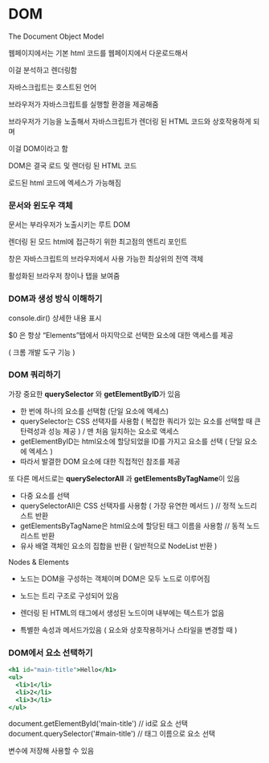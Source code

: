 # DOM

The Document Object Model

웹페이지에서는 기본 html 코드를 웹페이지에서 다운로드해서

이걸 분석하고 렌더링함

자바스크립트는 호스트된 언어

브라우저가 자바스크립트를 실행할 환경을 제공해줌

브라우저가 기능을 노출해서 자바스크립트가 렌더링 된 HTML 코드와 상호작용하게 되며

이걸 DOM이라고 함

DOM은 결국 로드 및 렌더링 된 HTML 코드

로드된 html 코드에 엑세스가 가능해짐

### 문서와 윈도우 객체

문서는 부라우저가 노출시키는 루트 DOM

렌더링 된 모드 html에 접근하기 위한 최고점의 엔트리 포인트

창은 자바스크립트의 브라우저에서 사용 가능한 최상위의 전역 객체

활성화된 브라우저 창이나 탭을 보여줌

### DOM과 생성 방식 이해하기

console.dir() 상세한 내용 표시

$0 은 항상 “Elements”탭에서 마지막으로 선택한 요소에 대한 액세스를 제공

( 크롬 개발 도구 기능 )

### DOM 쿼리하기

가장 중요한 **querySelector** 와 **getElementByID**가 있음
- 한 번에 하나의 요소를 선택함 (단일 요소에 엑세스)
- querySelector는 CSS 선택자를 사용함 ( 복잡한 쿼리가 있는 요소를 선택할 때 큰 탄력성과 성능 제공 ) / 맨 처음 일치하는 요소로 액세스
- getElementByID는 html요소에 할당되었을 ID를 가지고 요소를 선택 ( 단일 요소에 엑세스 )
- 따라서 발결한 DOM 요소에 대한 직접적인 참조를 제공

또 다른 메서드로는 **querySelectorAll** 과 **getElementsByTagName**이 있음
- 다중 요소를 선택
- querySelectorAll은 CSS 선택자를 사용함 ( 가장 유연한 메서드 ) // 정적 노드리스트 반환
- getElementsByTagName은 html요소에 할당된 태그 이름을 사용함 // 동적 노드리스트 반환
- 유사 배열 객체인 요소의 집합을 반환 ( 일반적으로 NodeList 반환 )

Nodes & Elements

- 노드는 DOM을 구성하는 객체이며 DOM은 모두 노드로 이루어짐
- 노드는 트리 구조로 구성되어 있음

- 렌더링 된 HTML의 태그에서 생성된 노드이며 내부에는 텍스트가 없음
- 특별한 속성과 메서드가있음 ( 요소와 상호작용하거나 스타일을 변경할 때 )

### DOM에서 요소 선택하기
```jsx
<h1 id="main-title">Hello</h1>
<ul>
  <li>1</li>
  <li>2</li>
  <li>3</li>
</ul>
```
document.getElementById('main-title') // id로 요소 선택
document.querySelector('#main-title') // 태그 이름으로 요소 선택

변수에 저장해 사용할 수 있음